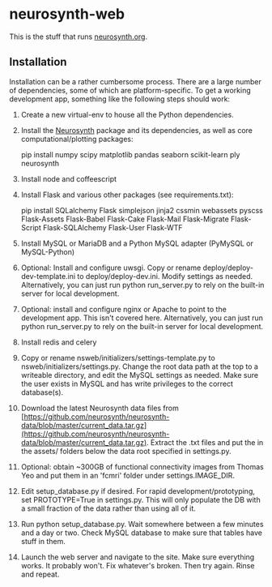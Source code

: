 
# neurosynth-web

This is the stuff that runs [neurosynth.org](http://neurosynth.org).

## Installation

Installation can be a rather cumbersome process. There are a large number of dependencies, some of which are platform-specific. To get a working development app, something like the following steps should work:

1. Create a new virtual-env to house all the Python dependencies.
2. Install the [Neurosynth](http://github.com/neurosynth/neurosynth) package and its dependencies, as well as core computational/plotting packages:

	pip install numpy scipy matplotlib pandas seaborn scikit-learn ply neurosynth

3. Install node and coffeescript
4. Install Flask and various other packages (see requirements.txt):

	pip install SQLalchemy Flask simplejson jinja2 cssmin webassets pyscss Flask-Assets Flask-Babel Flask-Cake Flask-Mail Flask-Migrate Flask-Script Flask-SQLAlchemy Flask-User Flask-WTF

5. Install MySQL or MariaDB and a Python MySQL adapter (PyMySQL or MySQL-Python)
6. Optional: Install and configure uwsgi. Copy or rename deploy/deploy-dev-template.ini to deploy/deploy-dev.ini. Modify settings as needed. Alternatively, you can just run python run_server.py to rely on the built-in server for local development.
7. Optional: install and configure nginx or Apache to point to the development app. This isn't covered here. Alternatively, you can just run python run_server.py to rely on the built-in server for local development.
8. Install redis and celery
9. Copy or rename nsweb/initializers/settings-template.py to nsweb/initializers/settings.py. Change the root data path at the top to a writeable directory, and edit the MySQL settings as needed. Make sure the user exists in MySQL and has write privileges to the correct database(s).
10. Download the latest Neurosynth data files from  [https://github.com/neurosynth/neurosynth-data/blob/master/current_data.tar.gz](https://github.com/neurosynth/neurosynth-data/blob/master/current_data.tar.gz). Extract the .txt files and put the in the assets/ folders below the data root specified in settings.py.
11. Optional: obtain ~300GB of functional connectivity images from Thomas Yeo and put them in an 'fcmri' folder under settings.IMAGE_DIR.
12. Edit setup_database.py if desired. For rapid development/prototyping, set PROTOTYPE=True in settings.py. This will only populate the DB with a small fraction of the data rather than using all of it.
13. Run python setup_database.py. Wait somewhere between a few minutes and a day or two. Check MySQL database to make sure that tables have stuff in them.
14. Launch the web server and navigate to the site. Make sure everything works. It probably won't. Fix whatever's broken. Then try again. Rinse and repeat.

